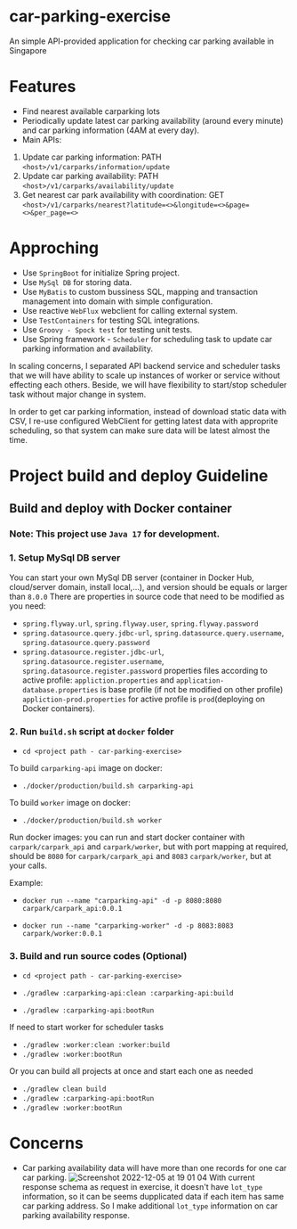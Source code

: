 # car-parking-exercise
An simple API-provided application for checking car parking available in Singapore

# Features
- Find nearest available carparking lots
- Periodically update latest car parking availability (around every minute) and car parking information (4AM at every day).
- Main APIs:
 1. Update car parking information: PATH `<host>/v1/carparks/information/update`
 2. Update car parking availability: PATH `<host>/v1/carparks/availability/update`
 3. Get nearest car park availability with coordination: GET `<host>/v1/carparks/nearest?latitude=<>&longitude=<>&page=<>&per_page=<>`

# Approching
- Use `SpringBoot` for initialize Spring project.
- Use `MySql DB` for storing data.
- Use `MyBatis` to custom bussiness SQL, mapping and transaction management into domain with simple configuration.
- Use reactive `WebFlux` webclient for calling external system.
- Use `TestContainers` for testing SQL integrations.
- Use `Groovy - Spock test` for testing unit tests.
- Use Spring framework - `Scheduler` for scheduling task to update car parking information and availability.

In scaling concerns, I separated API backend service and scheduler tasks that we will have ability to scale up instances of worker or service without effecting each others. Beside, we will have flexibility to start/stop scheduler task without major change in system.

In order to get car parking information, instead of download static data with CSV, I re-use configured WebClient for getting latest data with approprite scheduling, so that system can make sure data will be latest almost the time.

# Project build and deploy Guideline
## Build and deploy with Docker container

### Note: This project use `Java 17` for development.

### 1. Setup MySql DB server
You can start your own MySql DB server (container in Docker Hub, cloud/server domain, install local,...), and version should be equals or larger than `8.0.0`
There are properties in source code that need to be modified as you need:
- `spring.flyway.url`, `spring.flyway.user`, `spring.flyway.password`
- `spring.datasource.query.jdbc-url`, `spring.datasource.query.username`, `spring.datasource.query.password`
- `spring.datasource.register.jdbc-url`, `spring.datasource.register.username`, `spring.datasource.register.password`
properties files according to active profile:
`appliction.properties` and `application-database.properties` is base profile (if not be modified on other profile)
`appliction-prod.properties` for active profile is `prod`(deploying on Docker containers).


### 2. Run `build.sh` script at `docker` folder
- ```cd <project path - car-parking-exercise>```

To build `carparking-api` image on docker:

- ```./docker/production/build.sh carparking-api```

To build `worker` image on docker:

- ```./docker/production/build.sh worker```

Run docker images: you can run and start docker container with `carpark/carpark_api` and `carpark/worker`, but with port mapping at required, should be `8080` for `carpark/carpark_api` and `8083` `carpark/worker`, but at your calls.

Example:

- ```docker run --name "carparking-api" -d -p 8080:8080 carpark/carpark_api:0.0.1```

- ```docker run --name "carparking-worker" -d -p 8083:8083 carpark/worker:0.0.1```

### 3. Build and run source codes (Optional)
- ```cd <project path - car-parking-exercise>```

- ```./gradlew :carparking-api:clean :carparking-api:build```
- ```./gradlew :carparking-api:bootRun```

If need to start worker for scheduler tasks

- ```./gradlew :worker:clean :worker:build```
- ```./gradlew :worker:bootRun```

Or you can build all projects at once and start each one as needed

- ```./gradlew clean build```
- ```./gradlew :carparking-api:bootRun```
- ```./gradlew :worker:bootRun```

# Concerns
- Car parking availability data will have more than one records for one car car parking.
![Screenshot 2022-12-05 at 19 01 04](https://user-images.githubusercontent.com/16128469/205633474-341bf742-cb36-42b0-8ffd-51bed18fe945.png)
With current response schema as request in exercise, it doesn't have `lot_type` information, so it can be seems dupplicated data if each item has same car parking address.
So I make additional `lot_type` information on car parking availability response.
